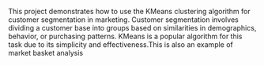 This project demonstrates how to use the KMeans clustering algorithm for customer segmentation in marketing. Customer segmentation involves dividing a customer base into groups based on similarities in demographics, behavior, or purchasing patterns. KMeans is a popular algorithm for this task due to its simplicity and effectiveness.This is also an example of market basket analysis
